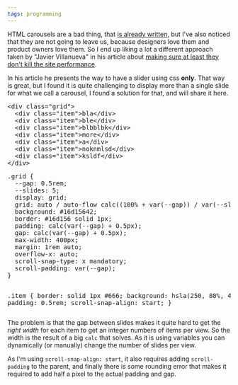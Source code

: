 ```yaml
---
tags: programming
---
```


HTML carousels are a bad thing, that [is already written][bad], but I've also noticed
that they are not going to leave us, because designers love them and product
owners love them. So I end up liking a lot a different approach taken by
"Javier Villanueva" in his article about [making sure at least they don't kill
the site performance][perf].

In his article he presents the way to have a slider using css **only**. That
way is great, but I found it is quite challenging to display more than a single
slide for what we call a carousel, I found a solution for that, and will share
it here.

<div class="codepen" data-height="300" data-default-tab="result" data-slug-hash="bGmvZQw" data-editable="true" data-user="eloyesp"  data-prefill='{"title":"Microslider variable slides","tags":[],"scripts":[],"stylesheets":[]}'>
  <pre data-lang="html">&lt;div class="grid">
  &lt;div class="item">bla&lt;/div>
  &lt;div class="item">ble&lt;/div>
  &lt;div class="item">blbblbk&lt;/div>
  &lt;div class="item">more&lt;/div>
  &lt;div class="item">a&lt;/div>
  &lt;div class="item">noknmlsd&lt;/div>
  &lt;div class="item">ksldf&lt;/div>
&lt;/div></pre>
  <pre data-lang="css" data-option-autoprefixer="true">.grid {
  --gap: 0.5rem;
  --slides: 5;
  display: grid;
  grid: auto / auto-flow calc((100% + var(--gap)) / var(--slides) - var(--gap));
  background: #16d15642;
  border: #16d156 solid 1px;
  padding: calc(var(--gap) + 0.5px);
  gap: calc(var(--gap) + 0.5px);
  max-width: 400px;
  margin: 1rem auto;
  overflow-x: auto;
  scroll-snap-type: x mandatory;
  scroll-padding: var(--gap);
}

.item {
border: solid 1px #666;
background: hsla(250, 80%, 40%, 0.2);
padding: 0.5rem;
scroll-snap-align: start;
}</pre></div>

<script async src="https://cpwebassets.codepen.io/assets/embed/ei.js"></script>

The problem is that the gap between slides makes it quite hard to get the
_right width_ for each item to get an integer numbers of items per view. So the
width is the result of a big `calc` that solves. As it is using variables you
can dynamically (or manually) change the number of slides per view.

As I'm using `scroll-snap-align: start`, it also requires adding
`scroll-padding` to the parent, and finally there is some rounding error that
makes it required to add half a pixel to the actual padding and gap.

[bad]: https://shouldiuseacarousel.com/
[perf]: https://itnext.io/javascript-sliders-will-kill-your-website-performance-5e4925570e2b
